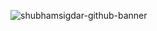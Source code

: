 ![shubhamsigdar-github-banner](https://user-images.githubusercontent.com/102561192/167920875-a69ab784-d861-4095-b07e-481a36808a73.JPG)



